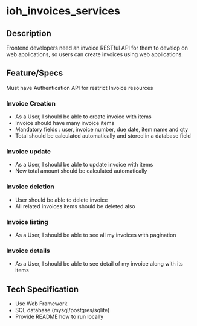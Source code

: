# ioh_invoices_services

## Description
Frontend developers need an invoice RESTful API for them to develop on web applications, so users can create invoices using web applications.

## Feature/Specs
Must have Authentication API for restrict Invoice resources
### Invoice Creation
- As a User, I should be able to create invoice with items
- Invoice should have many invoice items
- Mandatory fields : user, invoice number, due date, item
name and qty
- Total should be calculated automatically and stored in a
database field
### Invoice update
- As a User, I should be able to update invoice with items
- New total amount should be calculated automatically
### Invoice deletion
- User should be able to delete invoice
- All related invoices items should be deleted also
### Invoice listing
- As a User, I should be able to see all my invoices with
pagination
### Invoice details
- As a User, I should be able to see detail of my invoice
along with its items

## Tech Specification
- Use Web Framework
- SQL database (mysql/postgres/sqlite)
- Provide README how to run locally
